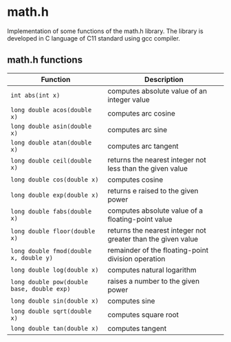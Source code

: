 # math.h
Implementation of some functions of the math.h library. The library is developed in C language of C11 standard using gcc compiler.

## math.h functions

| Function | Description |
| -------- | ----------- |
| `int abs(int x)` | computes absolute value of an integer value |
| `long double acos(double x)` | computes arc cosine |
| `long double asin(double x)` | computes arc sine |
| `long double atan(double x)` | computes arc tangent |
| `long double ceil(double x)` | returns the nearest integer not less than the given value |
| `long double cos(double x)` | computes cosine |
| `long double exp(double x)` | returns e raised to the given power |
| `long double fabs(double x)` | computes absolute value of a floating-point value |
| `long double floor(double x)` | returns the nearest integer not greater than the given value |
| `long double fmod(double x, double y)` | remainder of the floating-point division operation |
| `long double log(double x)` | computes natural logarithm |
| `long double pow(double base, double exp)` | raises a number to the given power |
| `long double sin(double x)` | computes sine |
| `long double sqrt(double x)` | computes square root |
| `long double tan(double x)` | computes tangent |
